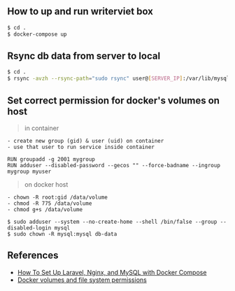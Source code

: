 ## How to up and run writerviet box

```bash
$ cd .
$ docker-compose up
```

## Rsync db data from server to local

```bash
$ cd .
$ rsync -avzh --rsync-path="sudo rsync" user@[SERVER_IP]:/var/lib/mysql ./dbdata
```

## Set correct permission for docker's volumes on host

> in container

    - create new group (gid) & user (uid) on container
    - use that user to run service inside container

    RUN groupadd -g 2001 mygroup
    RUN adduser --disabled-password --gecos "" --force-badname --ingroup mygroup myuser

> on docker host

    - chown -R root:gid /data/volume
    - chmod -R 775 /data/volume
    - chmod g+s /data/volume

```
$ sudo adduser --system --no-create-home --shell /bin/false --group --disabled-login mysql
$ sudo chown -R mysql:mysql db-data
```

## References

- [How To Set Up Laravel, Nginx, and MySQL with Docker Compose](https://www.digitalocean.com/community/tutorials/how-to-set-up-laravel-nginx-and-mysql-with-docker-compose)
- [Docker volumes and file system permissions](https://medium.com/@nielssj/docker-volumes-and-file-system-permissions-772c1aee23ca)
